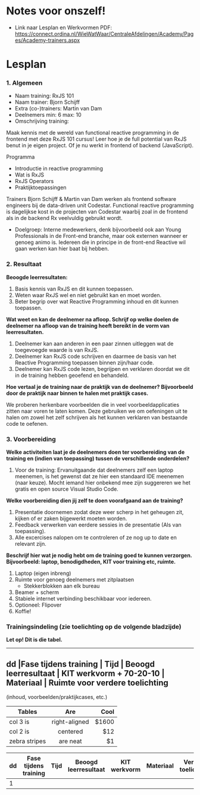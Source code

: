 # Notes voor onszelf!
- Link naar Lesplan en Werkvormen PDF: 
https://connect.ordina.nl/WieWatWaar/CentraleAfdelingen/Academy/Pages/Academy-trainers.aspx


# Lesplan


### 1. Algemeen
- Naam training: RxJS 101
- Naam trainer: Bjorn Schijff
- Extra (co-)trainers: Martin van Dam
- Deelnemers min: 6  max:  10
- Omschrijving training:

Maak kennis met de wereld van functional reactive programming in de frontend met deze RxJS 101 cursus! Leer hoe je de full potential van RxJS benut in je eigen project. Of je nu werkt in frontend of backend (JavaScript).

Programma
* Introductie in reactive programming
* Wat is RxJS
* RxJS Operators
* Praktijktoepassingen

Trainers
Bjorn Schijff & Martin van Dam werken als frontend software engineers bij de data-driven unit Codestar. Functional reactive programming is dagelijkse kost in de projecten van Codestar waarbij zoal in de frontend als in de backend Rx veelvuldig gebruikt wordt.

- Doelgroep: Interne medewerkers, denk bijvoorbeeld ook aan Young Professionals in de Front-end branche, maar ook externen wanneer er genoeg animo is. Iedereen die in principe in de front-end Reactive wil gaan werken kan hier baat bij hebben.

### 2. Resultaat
**Beoogde leerresultaten:**
1. Basis kennis van RxJS en dit kunnen toepassen.
2. Weten waar RxJS wel en niet gebruikt kan en moet worden.
3. Beter begrip over wat Reactive Programming inhoud en dit kunnen toepassen. 

**Wat weet en kan de deelnemer na afloop. Schrijf op welke doelen de deelnemer na afloop van de training heeft bereikt in de vorm van leerresultaten.**

1. Deelnemer kan aan anderen in een paar zinnen uitleggen wat de toegevoegde waarde is van RxJS.
2. Deelnemer kan RxJS code schrijven en daarmee de basis van het Reactive Programming toepassen binnen zijn/haar code.
3. Deelnemer kan RxJS code lezen, begrijpen en verklaren doordat we dit in de training hebben geoefend en behandeld.

**Hoe vertaal je de training naar de praktijk van de deelnemer? Bijvoorbeeld door de praktijk naar binnen te halen met praktijk cases.**

We proberen herkenbare voorbeelden die in veel voorbeeldapplicaties zitten naar voren te laten komen. Deze gebruiken we om oefeningen uit te halen om zowel het zelf schrijven als het kunnen verklaren van bestaande code te oefenen.

###  3. Voorbereiding
**Welke activiteiten laat je de deelnemers doen ter voorbereiding van de training en (indien van toepassing) tussen de verschillende onderdelen?**

1. Voor de training: Ervanuitgaande dat deelnemers zelf een laptop meenemen, is het gewenst dat ze hier een standaard IDE meenemen (naar keuze). Mocht iemand hier onbekend mee zijn suggereren we het gratis en open source Visual Studio Code.

**Welke voorbereiding dien jij zelf te doen voorafgaand aan de training?**

1. Presentatie doornemen zodat deze weer scherp in het geheugen zit, kijken of er zaken bijgewerkt moeten worden.
2. Feedback verwerken van eerdere sessies in de presentatie (Als van toepassing).
3. Alle excercises nalopen om te controleren of ze nog up to date en relevant zijn.

**Beschrijf hier wat je nodig hebt om de training goed te kunnen verzorgen. Bijvoorbeeld: laptop, benodigdheden, KIT voor training etc, ruimte.**

1. Laptop (eigen inbreng)
2. Ruimte voor genoeg deelnemers met zitplaatsen
	- Stekkerblokken aan elk bureau
3. Beamer + scherm
4. Stabiele internet verbinding beschikbaar voor iedereen.
5. Optioneel: Flipover
6. Koffie!

### Trainingsindeling (zie toelichting op de volgende bladzijde)
**Let op! Dit is die tabel.**

---
dd |Fase tijdens training | Tijd | Beoogd leerresultaat | KIT werkvorm + 70-20-10 | Materiaal | Ruimte voor verdere toelichting 
---
(inhoud, voorbeelden/praktijkcases, etc.)

| Tables        | Are           | Cool  |
| ------------- |:-------------:| -----:|
| col 3 is      | right-aligned | $1600 |
| col 2 is      | centered      |   $12 |
| zebra stripes | are neat      |    $1 |

| dd | Fase tijdens training | Tijd | Beoogd leerresultaat | KIT werkvorm | Materiaal | Verdere toelichting |
| -- | --------------------- | ---- | -------------------- | ------------ | --------- | ------------------- |
| 1  | 